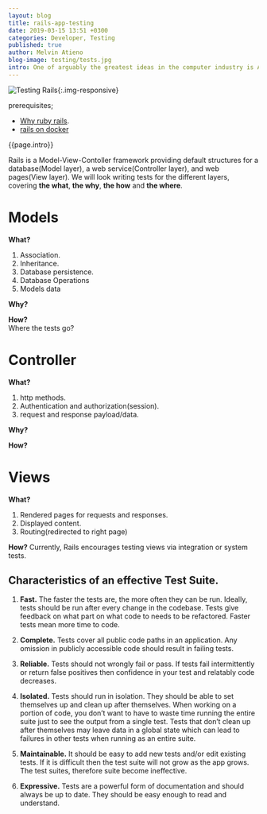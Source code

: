 ```yaml
---
layout: blog
title: rails-app-testing
date: 2019-03-15 13:51 +0300
categories: Developer, Testing
published: true
author: Melvin Atieno
blog-image: testing/tests.jpg 
intro: One of arguably the greatest ideas in the computer industry is Artificial Intelligence. Simply put, have computers write their own programs. No, we have not figured that out yet. Computers are perfect and until we get them to write their own perfect programs the world is stuck with us, the not so perfect humans, programmers. Computers do exactly what they are told, which isn't always what the programmer expects/intended for it to do. To determine this relatively annoying difference between current state and the desired state of programs and keep it at a minimum we write tests. Tests are an assurance that programs or applications function as expected. In this blog we will go through writing tests for a standard rails application. 
---
```

![Testing Rails](/assets/images/blog/{{page.blog-image}}){:.img-responsive}

prerequisites;

- [Why ruby rails](/2018-10-17-why-ruby-on-rails.md).
- [rails on docker](/2019-02-14-rails-on-docker.md)

{{page.intro}}

Rails is a Model-View-Contoller framework providing default structures for a database(Model layer), a web service(Controller layer), and web pages(View layer). We will look writing tests for the different layers, covering **the what**, **the why**, **the how** and **the where**.

# Models  

**What?**
1. Association.
2. Inheritance.
3. Database persistence.
4. Database Operations
5. Models data 

**Why?**

**How?**  
Where the tests go?

# Controller  
**What?**
1. http methods.
2. Authentication and authorization(session).
3. request and response payload/data.

**Why?**  

**How?**

# Views  

**What?**
1. Rendered pages for requests and responses.
2. Displayed content.
3. Routing(redirected to right page)

**How?**
Currently, Rails encourages testing views via integration or system tests. 


## Characteristics of an effective Test Suite.

1. **Fast.**
The faster the tests are, the more often they can be run. Ideally, tests should be run after every change in the codebase. Tests give feedback on what part on what code to needs to be refactored. Faster tests mean more time to code.
2. **Complete.**
Tests cover all public code paths in an application. Any omission in publicly accessible code should result in failing tests.
3. **Reliable.**
Tests should not wrongly fail or pass. If tests fail intermittently or return false
positives then confidence in your test and relatably code decreases.
4. **Isolated.**
Tests should run in isolation. They should be able to set themselves up and clean up after themselves.
When working on a portion of code, you don’t want to have to waste time running the entire
suite just to see the output from a single test. Tests that don’t clean up after themselves may leave data in a global state which can lead to failures in other tests when
running as an entire suite.  
5. **Maintainable.**
It should be easy to add new tests and/or edit existing tests. If it is difficult then the test suite will not grow as the app grows. The test suites, therefore suite become ineffective.

6. **Expressive.**
Tests are a powerful form of documentation and should always be up to
date. They should be easy enough to read and understand.